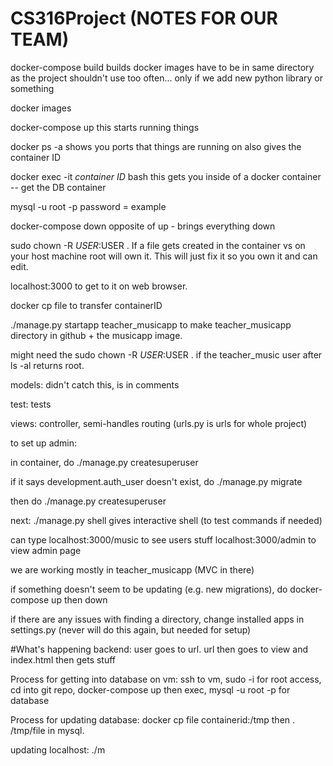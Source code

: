 # CS316Project (NOTES FOR OUR TEAM)

docker-compose build
  builds docker images
  have to be in same directory as the project
  shouldn't use too often... only if we add new python library or something
  
docker images

docker-compose up
  this starts running things
  
docker ps -a
  shows you ports that things are running on
  also gives the container ID
  
docker exec -it *container ID* bash 
  this gets you inside of a docker container -- get the DB container
  
  mysql -u root -p
    password = example
    
docker-compose down 
  opposite of up - brings everything down

sudo chown -R $USER:$USER .
  If a file gets created in the container vs on your host machine root will own it. This will just fix it so you own it and can edit.

localhost:3000 to get to it on web browser.

docker cp file to transfer containerID 

./manage.py startapp teacher_musicapp to make teacher_musicapp directory in github + the musicapp image. 

might need the sudo chown -R $USER:$USER . if the teacher_music user after ls -al returns root.

models: didn't catch this, is in comments

test: tests

views: controller, semi-handles routing (urls.py is urls for whole project)

to set up admin:

in container, do ./manage.py createsuperuser

if it says development.auth_user doesn't exist, do ./manage.py migrate

then do ./manage.py createsuperuser 

next:
./manage.py shell gives interactive shell (to test commands if needed)

can type localhost:3000/music to see users stuff
localhost:3000/admin to view admin page

we are working mostly in teacher_musicapp (MVC in there)

if something doesn't seem to be updating (e.g. new migrations), do docker-compose up then down

if there are any issues with finding a directory, change installed apps in settings.py (never will do this again, but needed for setup)

#What's happening backend: user goes to url. url then goes to view and index.html then gets stuff

Process for getting into database on vm: ssh to vm, sudo -i for root access, cd into git repo, docker-compose up then exec, mysql -u root -p for database

Process for updating database: docker cp file containerid:/tmp then \. /tmp/file in mysql.

updating localhost: ./m